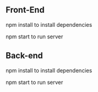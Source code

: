## Front-End
npm install to install dependencies

npm start to run server
## Back-end
npm install to install dependencies

npm start to run server
